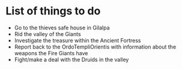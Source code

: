 # List of things to do

- Go to the thieves safe house in Gilalpa
- Rid the valley of the Giants
- Investigate the treasure within the Ancient Fortress
- Report back to the OrdoTempliOrientis with information about the weapons the Fire Giants have
- Fight/make a deal with the Druids in the valley